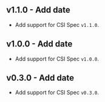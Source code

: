 ## v1.1.0 - Add date

* Add support for CSI Spec `v1.1.0`.


## v1.0.0 - Add date

* Add support for CSI Spec `v1.0.0`.

## v0.3.0 - Add date

* Add support for CSI Spec `v0.3.0`.

